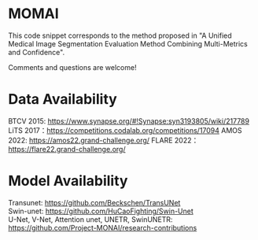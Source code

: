 # MOMAI

This code snippet corresponds to the method proposed in "A Unified Medical Image Segmentation Evaluation Method Combining Multi-Metrics and Confidence".




Comments and questions are welcome! 

# Data Availability
BTCV 2015: https://www.synapse.org/#!Synapse:syn3193805/wiki/217789
LiTS 2017：https://competitions.codalab.org/competitions/17094
AMOS 2022: https://amos22.grand-challenge.org/
FLARE 2022：https://flare22.grand-challenge.org/

# Model Availability
Transunet: https://github.com/Beckschen/TransUNet  
Swin-unet: https://github.com/HuCaoFighting/Swin-Unet  
U-Net, V-Net, Attention unet, UNETR, SwinUNETR: https://github.com/Project-MONAI/research-contributions

